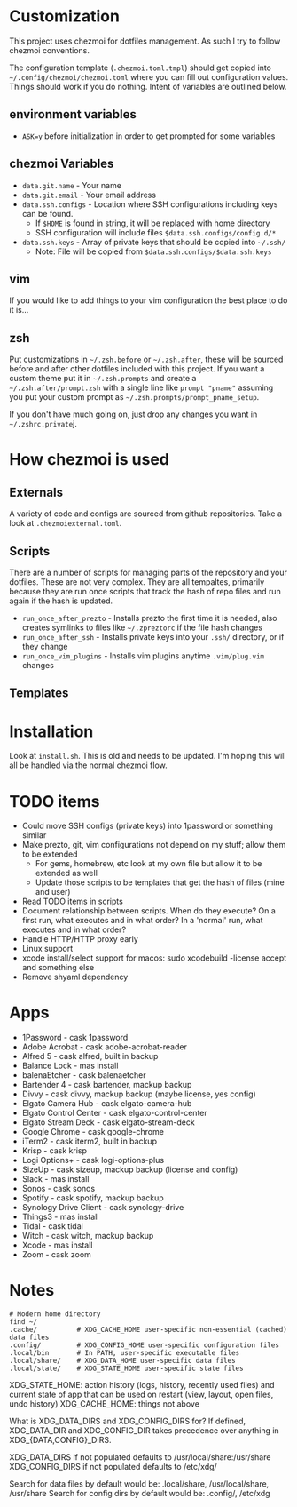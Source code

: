 # Customization

This project uses chezmoi for dotfiles management. As such I try to follow
chezmoi conventions.

The configuration template (`.chezmoi.toml.tmpl`) should get copied into
`~/.config/chezmoi/chezmoi.toml` where you can fill out configuration values.
Things should work if you do nothing. Intent of variables are outlined below.

## environment variables

* `ASK=y` before initialization in order to get prompted for some variables

## chezmoi Variables

* `data.git.name` - Your name
* `data.git.email` - Your email address
* `data.ssh.configs` - Location where SSH configurations including keys can be found.
    * If `$HOME` is found in string, it will be replaced with home directory
    * SSH configuration will include files `$data.ssh.configs/config.d/*`
* `data.ssh.keys` - Array of private keys that should be copied into `~/.ssh/`
    * Note: File will be copied from `$data.ssh.configs/$data.ssh.keys`

## vim

If you would like to add things to your vim configuration the best place to do
it is...

## zsh

Put customizations in `~/.zsh.before` or `~/.zsh.after`, these will be sourced
before and after other dotfiles included with this project. If you want a custom
theme put it in `~/.zsh.prompts` and create a `~/.zsh.after/prompt.zsh` with a
single line like `prompt "pname"` assuming you put your custom prompt as
`~/.zsh.prompts/prompt_pname_setup`.

If you don't have much going on, just drop any changes you want in
`~/.zshrc.private`j.

# How chezmoi is used

## Externals

A variety of code and configs are sourced from github repositories. Take a look
at `.chezmoiexternal.toml`.

## Scripts

There are a number of scripts for managing parts of the repository and your
dotfiles. These are not very complex. They are all tempaltes, primarily
because they are run once scripts that track the hash of repo files and run
again if the hash is updated.

* `run_once_after_prezto` - Installs prezto the first time it is needed, also creates symlinks to files like `~/.zpreztorc` if the file hash changes
* `run_once_after_ssh` - Installs private keys into your `.ssh/` directory, or if they change
* `run_once_vim_plugins` - Installs vim plugins anytime `.vim/plug.vim` changes

## Templates

# Installation

Look at `install.sh`. This is old and needs to be updated. I'm hoping this will all be handled via the normal chezmoi flow.

# TODO items

* Could move SSH configs (private keys) into 1password or something similar
* Make prezto, git, vim configurations not depend on my stuff; allow them to be extended
    * For gems, homebrew, etc look at my own file but allow it to be extended as well
    * Update those scripts to be templates that get the hash of files (mine and user)
* Read TODO items in scripts
* Document relationship between scripts. When do they execute? On a first run, what executes and in what order? In a 'normal' run, what executes and in what order?
* Handle HTTP/HTTP proxy early
* Linux support
* xcode install/select support for macos: sudo xcodebuild -license accept and something else
* Remove shyaml dependency

# Apps

* 1Password - cask 1password
* Adobe Acrobat - cask adobe-acrobat-reader
* Alfred 5 - cask alfred, built in backup
* Balance Lock - mas install
* balenaEtcher - cask balenaetcher
* Bartender 4 - cask bartender, mackup backup
* Divvy - cask divvy, mackup backup (maybe license, yes config)
* Elgato Camera Hub - cask elgato-camera-hub
* Elgato Control Center - cask elgato-control-center
* Elgato Stream Deck - cask elgato-stream-deck
* Google Chrome - cask google-chrome
* iTerm2 - cask iterm2, built in backup
* Krisp - cask krisp
* Logi Options+ - cask logi-options-plus
* SizeUp - cask sizeup, mackup backup (license and config)
* Slack - mas install
* Sonos - cask sonos
* Spotify - cask spotify, mackup backup
* Synology Drive Client - cask synology-drive
* Things3 - mas install
* Tidal - cask tidal
* Witch - cask witch, mackup backup
* Xcode - mas install
* Zoom - cask zoom

# Notes

```
# Modern home directory
find ~/
.cache/          # XDG_CACHE_HOME user-specific non-essential (cached) data files
.config/         # XDG_CONFIG_HOME user-specific configuration files
.local/bin       # In PATH, user-specific executable files
.local/share/    # XDG_DATA_HOME user-specific data files
.local/state/    # XDG_STATE_HOME user-specific state files
```

XDG_STATE_HOME: action history (logs, history, recently used files) and current
state of app that can be used on restart (view, layout, open files, undo
history)
XDG_CACHE_HOME: things not above

What is XDG_DATA_DIRS and XDG_CONFIG_DIRS for?
If defined, XDG_DATA_DIR and XDG_CONFIG_DIR takes precedence over anything in
XDG_{DATA,CONFIG}_DIRS.

XDG_DATA_DIRS if not populated defaults to /usr/local/share:/usr/share
XDG_CONFIG_DIRS if not populated defaults to /etc/xdg/

Search for data files by default would be: .local/share, /usr/local/share, /usr/share
Search for config dirs by default would be: .config/, /etc/xdg


